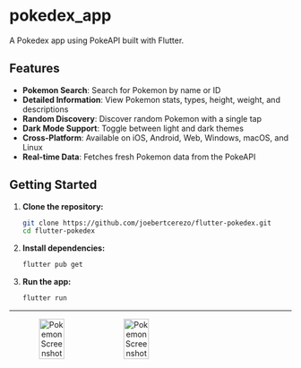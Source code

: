 # pokedex_app

A Pokedex app using PokeAPI built with Flutter.

## Features

- **Pokemon Search**: Search for Pokemon by name or ID
- **Detailed Information**: View Pokemon stats, types, height, weight, and descriptions
- **Random Discovery**: Discover random Pokemon with a single tap
- **Dark Mode Support**: Toggle between light and dark themes
- **Cross-Platform**: Available on iOS, Android, Web, Windows, macOS, and Linux
- **Real-time Data**: Fetches fresh Pokemon data from the PokeAPI

## Getting Started

1. **Clone the repository:**
   ```bash
   git clone https://github.com/joebertcerezo/flutter-pokedex.git
   cd flutter-pokedex
   ```

2. **Install dependencies:**
   ```bash
   flutter pub get
   ```

3. **Run the app:**
   ```bash
   flutter run
   ```
---
<div align="center" style="display: flex; flex-direction: row;">
   <img src="https://github.com/user-attachments/assets/0d7fe4fa-4134-493a-9351-9361eaf54413" width="30%" alt="Pokemon Screenshot">
   <img src="https://github.com/user-attachments/assets/176f9c0e-bfb2-41d3-b550-6ce5e167960d" width="30%" alt="Pokemon Screenshot">
</div>
